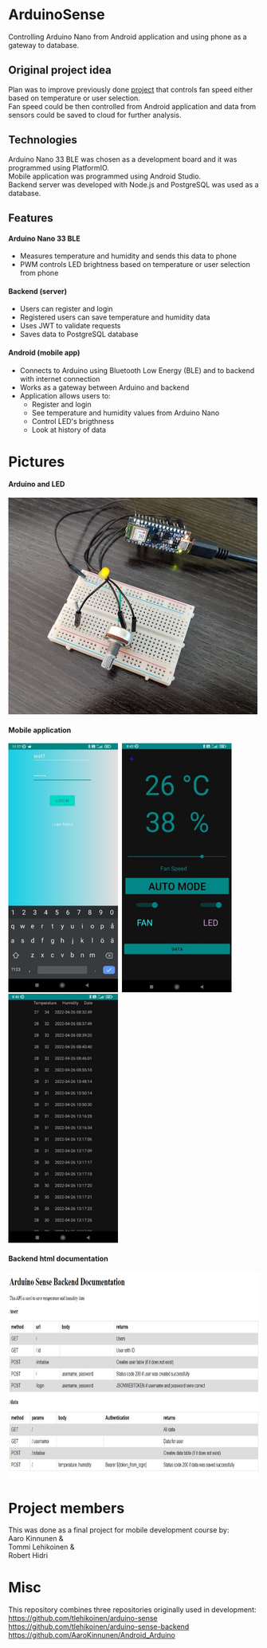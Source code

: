 # ArduinoSense  
Controlling Arduino Nano from Android application and using phone as a gateway to database.  


## Original project idea  
Plan was to improve previously done [project](https://github.com/tlehikoinen/Arduino/tree/master/AdjustableDCFan) that controls fan speed either based on temperature or user selection.  
Fan speed could be then controlled from Android application and data from sensors could be saved to cloud for further analysis. 

## Technologies    
Arduino Nano 33 BLE was chosen as a development board and it was programmed using PlatformIO.  
Mobile application was programmed using Android Studio.  
Backend server was developed with Node.js and PostgreSQL was used as a database.

## Features 

#### Arduino Nano 33 BLE  
- Measures temperature and humidity and sends this data to phone
- PWM controls LED brightness based on temperature or user selection from phone

#### Backend (server)  
- Users can register and login
- Registered users can save temperature and humidity data
- Uses JWT to validate requests
- Saves data to PostgreSQL database

#### Android (mobile app)
- Connects to Arduino using Bluetooth Low Energy (BLE) and to backend with internet connection
- Works as a gateway between Arduino and backend
- Application allows users to:
  - Register and login
  - See temperature and humidity values from Arduino Nano
  - Control LED's brigthness
  - Look at history of data

# Pictures

#### Arduino and LED
<img src="https://github.com/tlehikoinen/ArduinoSense/blob/main/pics/nano_led.JPG" width="500" height="435" />

#### Mobile application  
<img src="https://github.com/tlehikoinen/ArduinoSense/blob/main/pics/arduino_login.JPG" width="220" height="500" />&nbsp; <img src="https://github.com/tlehikoinen/ArduinoSense/blob/main/pics/arduino.JPG" width="220" height="500" />&nbsp; <img src="https://github.com/tlehikoinen/ArduinoSense/blob/main/pics/data.JPG" width="220" height="500" />

#### Backend html documentation
<img src="https://github.com/tlehikoinen/ArduinoSense/blob/main/pics/arduino_sense_rip.JPG" width="800" height="415" />

# Project members  
This was done as a final project for mobile development course by:  
Aaro Kinnunen &  
Tommi Lehikoinen &  
Robert Hidri  


# Misc  
This repository combines three repositories originally used in development:  
https://github.com/tlehikoinen/arduino-sense  
https://github.com/tlehikoinen/arduino-sense-backend  
https://github.com/AaroKinnunen/Android_Arduino  
